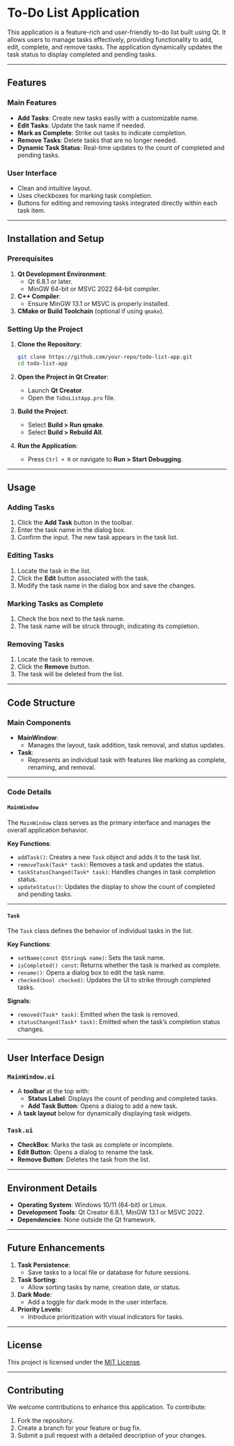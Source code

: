 
# To-Do List Application

This application is a feature-rich and user-friendly to-do list built using Qt. It allows users to manage tasks effectively, providing functionality to add, edit, complete, and remove tasks. The application dynamically updates the task status to display completed and pending tasks.

---

## Features

### Main Features
- **Add Tasks**: Create new tasks easily with a customizable name.
- **Edit Tasks**: Update the task name if needed.
- **Mark as Complete**: Strike out tasks to indicate completion.
- **Remove Tasks**: Delete tasks that are no longer needed.
- **Dynamic Task Status**: Real-time updates to the count of completed and pending tasks.

### User Interface
- Clean and intuitive layout.
- Uses checkboxes for marking task completion.
- Buttons for editing and removing tasks integrated directly within each task item.

---

## Installation and Setup

### Prerequisites
1. **Qt Development Environment**:
   - Qt 6.8.1 or later.
   - MinGW 64-bit or MSVC 2022 64-bit compiler.
2. **C++ Compiler**:
   - Ensure MinGW 13.1 or MSVC is properly installed.
3. **CMake or Build Toolchain** (optional if using `qmake`).

### Setting Up the Project
1. **Clone the Repository**:
   ```bash
   git clone https://github.com/your-repo/todo-list-app.git
   cd todo-list-app
   ```

2. **Open the Project in Qt Creator**:
   - Launch **Qt Creator**.
   - Open the `ToDoListApp.pro` file.

3. **Build the Project**:
   - Select **Build > Run qmake**.
   - Select **Build > Rebuild All**.

4. **Run the Application**:
   - Press `Ctrl + R` or navigate to **Run > Start Debugging**.

---

## Usage

### Adding Tasks
1. Click the **Add Task** button in the toolbar.
2. Enter the task name in the dialog box.
3. Confirm the input. The new task appears in the task list.

### Editing Tasks
1. Locate the task in the list.
2. Click the **Edit** button associated with the task.
3. Modify the task name in the dialog box and save the changes.

### Marking Tasks as Complete
1. Check the box next to the task name.
2. The task name will be struck through, indicating its completion.

### Removing Tasks
1. Locate the task to remove.
2. Click the **Remove** button.
3. The task will be deleted from the list.

---

## Code Structure

### Main Components
- **MainWindow**:
  - Manages the layout, task addition, task removal, and status updates.
- **Task**:
  - Represents an individual task with features like marking as complete, renaming, and removal.

---

### Code Details

#### `MainWindow`
The `MainWindow` class serves as the primary interface and manages the overall application behavior.

**Key Functions**:
- `addTask()`: Creates a new `Task` object and adds it to the task list.
- `removeTask(Task* task)`: Removes a task and updates the status.
- `taskStatusChanged(Task* task)`: Handles changes in task completion status.
- `updateStatus()`: Updates the display to show the count of completed and pending tasks.

---

#### `Task`
The `Task` class defines the behavior of individual tasks in the list.

**Key Functions**:
- `setName(const QString& name)`: Sets the task name.
- `isCompleted() const`: Returns whether the task is marked as complete.
- `rename()`: Opens a dialog box to edit the task name.
- `checked(bool checked)`: Updates the UI to strike through completed tasks.

**Signals**:
- `removed(Task* task)`: Emitted when the task is removed.
- `statusChanged(Task* task)`: Emitted when the task’s completion status changes.

---

## User Interface Design

### `MainWindow.ui`
- A **toolbar** at the top with:
  - **Status Label**: Displays the count of pending and completed tasks.
  - **Add Task Button**: Opens a dialog to add a new task.
- A **task layout** below for dynamically displaying task widgets.

### `Task.ui`
- **CheckBox**: Marks the task as complete or incomplete.
- **Edit Button**: Opens a dialog to rename the task.
- **Remove Button**: Deletes the task from the list.

---

## Environment Details

- **Operating System**: Windows 10/11 (64-bit) or Linux.
- **Development Tools**: Qt Creator 6.8.1, MinGW 13.1 or MSVC 2022.
- **Dependencies**: None outside the Qt framework.

---

## Future Enhancements

1. **Task Persistence**:
   - Save tasks to a local file or database for future sessions.
2. **Task Sorting**:
   - Allow sorting tasks by name, creation date, or status.
3. **Dark Mode**:
   - Add a toggle for dark mode in the user interface.
4. **Priority Levels**:
   - Introduce prioritization with visual indicators for tasks.

---

## License

This project is licensed under the [MIT License](LICENSE).

---

## Contributing

We welcome contributions to enhance this application. To contribute:
1. Fork the repository.
2. Create a branch for your feature or bug fix.
3. Submit a pull request with a detailed description of your changes.
